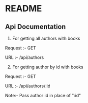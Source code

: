 # README

## Api Documentation

1. For getting all authors with books

Request :- GET

URL :- /api/authors

2. For getting author by id with books

Request :- GET

URL :- /api/authors/:id

Note:- Pass author id in place of ":id"